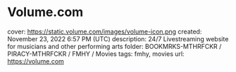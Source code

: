 # Volume.com

cover: https://static.volume.com/images/volume-icon.png
created: November 23, 2022 6:57 PM (UTC)
description: 24/7 Livestreaming website for musicians and other performing arts
folder: BOOKMRKS-MTHRFCKR / PIRACY-MTHRFCKR / FMHY / Movies
tags: fmhy, movies
url: https://volume.com